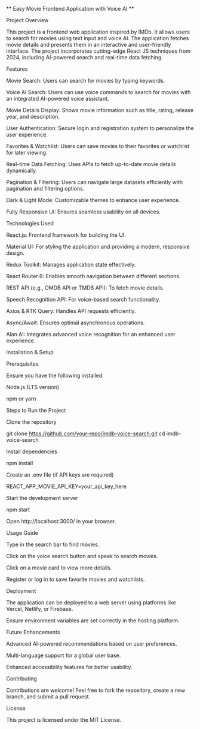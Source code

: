 ** Easy Movie Frontend Application with Voice AI **

Project Overview

This project is a frontend web application inspired by IMDb. It allows users to search for movies using text input and voice AI. The application fetches movie details and presents them in an interactive and user-friendly interface. The project incorporates cutting-edge React JS techniques from 2024, including AI-powered search and real-time data fetching.

Features

Movie Search: Users can search for movies by typing keywords.

Voice AI Search: Users can use voice commands to search for movies with an integrated AI-powered voice assistant.

Movie Details Display: Shows movie information such as title, rating, release year, and description.

User Authentication: Secure login and registration system to personalize the user experience.

Favorites & Watchlist: Users can save movies to their favorites or watchlist for later viewing.

Real-time Data Fetching: Uses APIs to fetch up-to-date movie details dynamically.

Pagination & Filtering: Users can navigate large datasets efficiently with pagination and filtering options.

Dark & Light Mode: Customizable themes to enhance user experience.

Fully Responsive UI: Ensures seamless usability on all devices.

Technologies Used

React.js: Frontend framework for building the UI.

Material UI: For styling the application and providing a modern, responsive design.

Redux Toolkit: Manages application state effectively.

React Router 6: Enables smooth navigation between different sections.

REST API (e.g., OMDB API or TMDB API): To fetch movie details.

Speech Recognition API: For voice-based search functionality.

Axios & RTK Query: Handles API requests efficiently.

Async/Await: Ensures optimal asynchronous operations.

Alan AI: Integrates advanced voice recognition for an enhanced user experience.

Installation & Setup

Prerequisites

Ensure you have the following installed:

Node.js (LTS version)

npm or yarn

Steps to Run the Project

Clone the repository

git clone https://github.com/your-repo/imdb-voice-search.git cd imdb-voice-search

Install dependencies

npm install

Create an .env file (if API keys are required)

REACT_APP_MOVIE_API_KEY=your_api_key_here

Start the development server

npm start

Open http://localhost:3000/ in your browser.

Usage Guide

Type in the search bar to find movies.

Click on the voice search button and speak to search movies.

Click on a movie card to view more details.

Register or log in to save favorite movies and watchlists.

Deployment

The application can be deployed to a web server using platforms like Vercel, Netlify, or Firebase.

Ensure environment variables are set correctly in the hosting platform.

Future Enhancements

Advanced AI-powered recommendations based on user preferences.

Multi-language support for a global user base.

Enhanced accessibility features for better usability.

Contributing

Contributions are welcome! Feel free to fork the repository, create a new branch, and submit a pull request.

License

This project is licensed under the MIT License.
